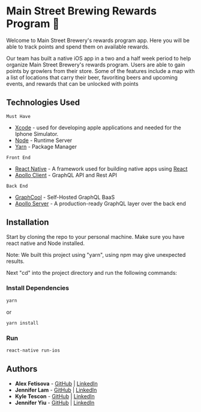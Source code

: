 # Main Street Brewing Rewards Program 🍺

Welcome to Main Street Brewery's rewards program app. Here you will be able to track points and spend them on available rewards.

Our team has built a native iOS app in a two and a half week period to help organize Main Street Brewery's rewards program. Users are able to gain points by growlers from their store. Some of the features include a map with a list of locations that carry their beer, favoriting beers and upcoming events, and rewards that can be unlocked with points

## Technologies Used

`Must Have`

- [Xcode](https://developer.apple.com/xcode/) - used for developing apple applications and needed for the Iphone Simulator.
- [Node](https://nodejs.org/en/) - Runtime Server
- [Yarn](https://yarnpkg.com/en/) - Package Manager

`Front End`

- [React Native](https://facebook.github.io/react-native/) - A framework used for building native apps using [React](https://reactjs.org/)
- [Apollo Client](https://www.apollographql.com/docs/react/) - GraphQL API and Rest API

`Back End`

- [GraphCool](https://www.graph.cool/) - Self-Hosted GraphQL BaaS
- [Apollo Server](https://www.apollographql.com/server) - A production-ready GraphQL layer over the back end

## Installation

Start by cloning the repo to your personal machine. Make sure you have react native and Node installed.

Note: We built this project using "yarn", using npm may give unexpected results.

Next "cd" into the project directory and run the following commands:

### Install Dependencies

```bash
yarn
```

or

```
yarn install
```

### Run

```bash
react-native run-ios
```

## Authors

- **Alex Fetisova** - [GitHub](https://github.com/alexfts) | [LinkedIn](https://www.linkedin.com/in/fetisova/)
- **Jennifer Lam** - [GitHub](https://github.com/nejmal) | [LinkedIn](https://www.linkedin.com/in/jenniferlam-/)
- **Kyle Tescon** - [GitHub](https://github.com/kyltec) | [LinkedIn](https://www.linkedin.com/in/kyle-tecson-9b6952175/)
- **Jennifer Yiu** - [GitHub](https://github.com/jenjjy) | [LinkedIn](https://www.linkedin.com/in/jennifer-yiu-12145836/)
